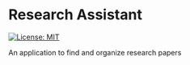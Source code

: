 # Research Assistant

[![License: MIT][license_badge]][license_link]

An application to find and organize research papers

[license_badge]: https://img.shields.io/badge/license-MIT-blue.svg

[license_link]: https://opensource.org/licenses/MIT
